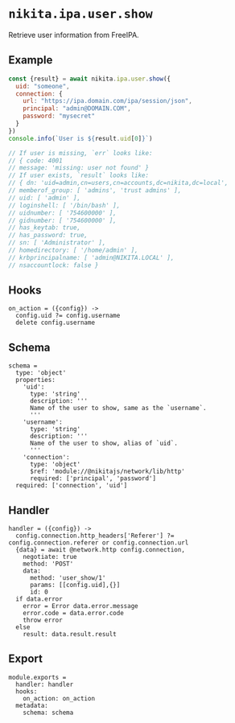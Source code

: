 
# `nikita.ipa.user.show`

Retrieve user information from FreeIPA.

## Example

```js
const {result} = await nikita.ipa.user.show({
  uid: "someone",
  connection: {
    url: "https://ipa.domain.com/ipa/session/json",
    principal: "admin@DOMAIN.COM",
    password: "mysecret"
  }
})
console.info(`User is ${result.uid[0]}`)

// If user is missing, `err` looks like:
// { code: 4001
// message: 'missing: user not found' }
// If user exists, `result` looks like:
// { dn: 'uid=admin,cn=users,cn=accounts,dc=nikita,dc=local',
// memberof_group: [ 'admins', 'trust admins' ],
// uid: [ 'admin' ],
// loginshell: [ '/bin/bash' ],
// uidnumber: [ '754600000' ],
// gidnumber: [ '754600000' ],
// has_keytab: true,
// has_password: true,
// sn: [ 'Administrator' ],
// homedirectory: [ '/home/admin' ],
// krbprincipalname: [ 'admin@NIKITA.LOCAL' ],
// nsaccountlock: false }
```

## Hooks

    on_action = ({config}) ->
      config.uid ?= config.username
      delete config.username

## Schema

    schema =
      type: 'object'
      properties:
        'uid':
          type: 'string'
          description: '''
          Name of the user to show, same as the `username`.
          '''
        'username':
          type: 'string'
          description: '''
          Name of the user to show, alias of `uid`.
          '''
        'connection':
          type: 'object'
          $ref: 'module://@nikitajs/network/lib/http'
          required: ['principal', 'password']
      required: ['connection', 'uid']

## Handler

    handler = ({config}) ->
      config.connection.http_headers['Referer'] ?= config.connection.referer or config.connection.url
      {data} = await @network.http config.connection,
        negotiate: true
        method: 'POST'
        data:
          method: 'user_show/1'
          params: [[config.uid],{}]
          id: 0
      if data.error
        error = Error data.error.message
        error.code = data.error.code
        throw error
      else
        result: data.result.result

## Export

    module.exports =
      handler: handler
      hooks:
        on_action: on_action
      metadata:
        schema: schema
